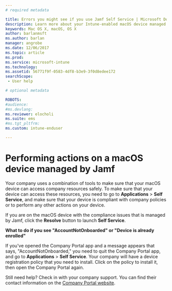 ```yaml
---
# required metadata

title: Errors you might see if you use Jamf Self Service | Microsoft Docs
description: Learn more about your Intune-enabled macOS device managed by Jamf.
keywords: Mac OS X, macOS, OS X
author: barlanmsft
ms.author: barlan
manager: angrobe
ms.date: 12/06/2017
ms.topic: article
ms.prod:
ms.service: microsoft-intune
ms.technology:
ms.assetid: 56771f9f-0583-4df8-b3e9-3f0d8edee172
searchScope:
 - User help

# optional metadata

ROBOTS:  
#audience:
#ms.devlang:
ms.reviewer: elocholi
ms.suite: ems
#ms.tgt_pltfrm:
ms.custom: intune-enduser

---
```


# Performing actions on a macOS device managed by Jamf

Your company uses a combination of tools to make sure that your macOS device can access company resources safely. To make sure that your device can access these resources, you need to go to **Applications** > **Self Service**, and make sure that your device is compliant with company policies or to perform any other actions on your device.

If you are on the macOS device with the compliance issues that is managed by Jamf, click the **Resolve** button to launch **Self Service**.

__What to do if you see "AccountNotOnboarded" or "Device is already enrolled"__

If you've opened the Company Portal app and a message appears that says, "AccountNotOnboarded," you need to quit the Company Portal app, and go to **Applications** > **Self Service**. Your company will have a device registration policy that you need to install. Click on the policy to install it, then open the Company Portal again.

Still need help? Check in with your company support. You can find their contact information on the [Company Portal website](https://portal.manage.microsoft.com).
